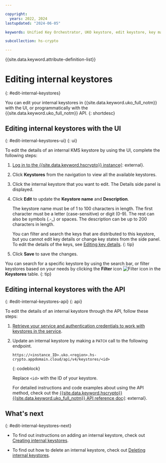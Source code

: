 ```yaml
---

copyright:
  years: 2022, 2024
lastupdated: "2024-06-05"

keywords: Unified Key Orchestrator, UKO keystore, edit keystore, key management, internal keystore, KMS keystore

subcollection: hs-crypto

---
```


{{site.data.keyword.attribute-definition-list}}





# Editing internal keystores
{: #edit-internal-keystores}

You can edit your internal keystores in {{site.data.keyword.uko_full_notm}} with the UI, or programmatically with the {{site.data.keyword.uko_full_notm}} API.
{: shortdesc}

## Editing internal keystores with the UI
{: #edit-internal-keystores-ui}
{: ui}

To edit the details of an internal KMS keystore by using the UI, complete the following steps:

1. [Log in to the {{site.data.keyword.hscrypto}} instance](https://cloud.ibm.com/login){: external}.
2. Click **Keystores** from the navigation to view all the available keystores.
3. Click the internal keystore that you want to edit. The Details side panel is displayed.
4. Click **Edit** to update the **Keystore name** and **Description**. 

    The keystore name must be of 1 to 100 characters in length. The first character must be a letter (case-sensitive) or digit (0-9). The rest can also be symbols (.-_) or spaces. The description can be up to 200 characters in length.
  
    You can filter and search the keys that are distributed to this keystore, but you cannot edit key details or change key states from the side panel. To edit the details of the keys, see [Editing key details](/docs/hs-crypto?topic=hs-crypto-edit-kms-keys).
    {: tip}

5. Click **Save** to save the changes.

You can search for a specific keystore by using the search bar, or filter keystores based on your needs by clicking the **Filter** icon ![Filter icon](../icons/filter.svg "Filter") in the **Keystores** table.
{: tip}





## Editing internal keystores with the API
{: #edit-internal-keystores-api}
{: api}

To edit the details of an internal keystore through the API, follow these steps:

1. [Retrieve your service and authentication credentials to work with keystores in the service](/docs/hs-crypto?topic=hs-crypto-set-up-uko-api).
   
2. Update an internal keystore by making a `PATCH` call to the following endpoint.

    ```
    https://<instance_ID>.uko.<region>.hs-crypto.appdomain.cloud/api/v4/keystores/<id>
    ```
    {: codeblock}

    Replace `<id>` with the ID of your keystore.

    For detailed instructions and code examples about using the API method, check out the [{{site.data.keyword.hscrypto}} {{site.data.keyword.uko_full_notm}} API reference doc](/apidocs/uko#update-keystore){: external}.



## What's next
{: #edit-internal-keystores-next}

- To find out instructions on adding an internal keystore, check out [Creating internal keystores](/docs/hs-crypto?topic=hs-crypto-create-internal-keystores).

- To find out how to delete an internal keystore, check out [Deleting internal keystores](/docs/hs-crypto?topic=hs-crypto-delete-internal-keystores).
  
